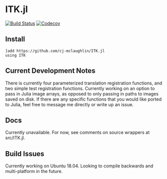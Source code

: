 # ITK.jl

[![Build Status](https://travis-ci.com/cj-mclaughlin/ITK.jl.svg?branch=master)](https://travis-ci.com/cj-mclaughlin/ITK.jl)
[![Codecov](https://codecov.io/gh/cj-mclaughlin/ITK.jl/branch/master/graph/badge.svg)](https://codecov.io/gh/cj-mclaughlin/ITK.jl)

## Install
```
]add https://github.com/cj-mclaughlin/ITK.jl
using ITK
```

## Current Development Notes
There is currently four parameterized translation registration functions, and two simple test registration functions. Currently working on an option to pass in Julia image arrays, as opposed to only passing in paths to images saved on disk. If there are any specific functions that you would like ported to Julia, feel free to message me directly or write up an issue.

## Docs
Currently unavailable. For now, see comments on source wrappers at src/ITK.jl.

## Build Issues
Currently working on Ubuntu 18.04. Looking to compile backwards and multi-platform in the future.
